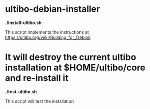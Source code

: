 # ultibo-debian-installer

**./install-ultibo.sh**

This script implements the instructions at https://ultibo.org/wiki/Building_for_Debian

# It will destroy the current ultibo installation at $HOME/ultibo/core and re-install it

**./test-ultibo.sh**

This script will test the installation
